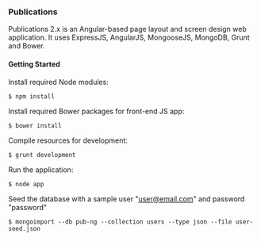 ### Publications

Publications 2.x is an Angular-based page layout and screen design web application. It uses ExpressJS, AngularJS, MongooseJS, MongoDB, Grunt and Bower.

#### Getting Started

Install required Node modules:
```
$ npm install
```

Install required Bower packages for front-end JS app:
```
$ bower install
```

Compile resources for development:
```
$ grunt development
```

Run the application:
```
$ node app
```

Seed the database with a sample user "user@email.com" and password "password"
```
$ mongoimport --db pub-ng --collection users --type json --file user-seed.json
```
